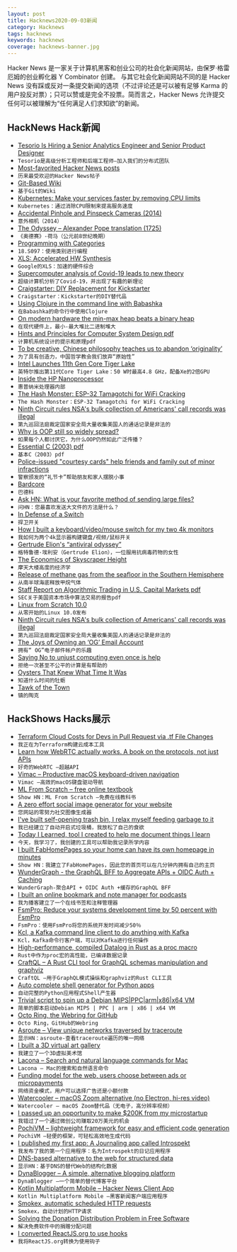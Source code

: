 ```yaml
---
layout: post
title: Hacknews2020-09-03新闻
category: Hacknews
tags: hacknews
keywords: hacknews
coverage: hacknews-banner.jpg
---
```


Hacker News 是一家关于计算机黑客和创业公司的社会化新闻网站，由保罗·格雷厄姆的创业孵化器 Y Combinator 创建。
与其它社会化新闻网站不同的是 Hacker News 没有踩或反对一条提交新闻的选项（不过评论还是可以被有足够 Karma 的用户投反对票）；只可以赞或是完全不投票。简而言之，Hacker News 允许提交任何可以被理解为“任何满足人们求知欲”的新闻。

## HackNews Hack新闻


- [Tesorio Is Hiring a Senior Analytics Engineer and Senior Product Designer](https://www.tesorio.com/careers#job-openings)
- `Tesorio是高级分析工程师和后端工程师–加入我们的分布式团队`
- [Most-favorited Hacker News posts](https://observablehq.com/@tomlarkworthy/hacker-favourites-analysis)
- `历来最受欢迎的Hacker News帖子`
- [Git-Based Wiki](https://www.bit-101.com/blog/2020/09/git-based-wiki/)
- `基于Git的Wiki`
- [Kubernetes: Make your services faster by removing CPU limits](https://erickhun.com/posts/kubernetes-faster-services-no-cpu-limits/)
- `Kubernetes：通过消除CPU限制来提高服务速度`
- [Accidental Pinhole and Pinspeck Cameras (2014)](http://people.csail.mit.edu/torralba/research/accidentalcameras/)
- `意外相机（2014）`
- [The Odyssey – Alexander Pope translation (1725)](https://www.gutenberg.org/files/3160/3160-h/3160-h.htm)
- `《奥德赛》-荷马（公元前8世纪晚期）`
- [Programming with Categories](http://brendanfong.com/programmingcats.html)
- `18.S097：使用类别进行编程`
- [XLS: Accelerated HW Synthesis](https://google.github.io/xls/)
- `Google的XLS：加速的硬件综合`
- [Supercomputer analysis of Covid-19 leads to new theory](https://elemental.medium.com/a-supercomputer-analyzed-covid-19-and-an-interesting-new-theory-has-emerged-31cb8eba9d63)
- `超级计算机分析了Covid-19，并出现了有趣的新理论`
- [Craigstarter: DIY Replacement for Kickstarter](https://github.com/cmod/craigstarter)
- `Craigstarter：Kickstarter的DIY替代品`
- [Using Clojure in the command line with Babashka](https://www.karimarttila.fi/clojure/2020/09/01/using-clojure-in-command-line-with-babashka.html)
- `在Babashka的命令行中使用Clojure`
- [On modern hardware the min-max heap beats a binary heap](https://probablydance.com/2020/08/31/on-modern-hardware-the-min-max-heap-beats-a-binary-heap/)
- `在现代硬件上，最小-最大堆比二进制堆大`
- [Hints and Principles for Computer System Design pdf](https://www.dropbox.com/sh/4cex542zznbjh7b/AADM59pqAb9YBy4eeT1uw0t8a?dl=0&preview=Hints+190+full.pdf)
- `计算机系统设计的提示和原理pdf`
- [To be creative, Chinese philosophy teaches us to abandon ‘originality’](https://psyche.co/ideas/to-be-creative-chinese-philosophy-teaches-us-to-abandon-originality)
- `为了具有创造力，中国哲学教会我们放弃“原始性”`
- [Intel Launches 11th Gen Core Tiger Lake](https://www.anandtech.com/print/16063/intel-launches-11th-gen-core-tiger-lake-processors-and-evo-branding)
- `英特尔推出第11代Core Tiger Lake：50 W时最高4.8 GHz，配备Xe的2倍GPU`
- [Inside the HP Nanoprocessor](http://www.righto.com/2020/09/inside-hp-nanoprocessor-high-speed.html)
- `惠普纳米处理器内部`
- [The Hash Monster: ESP-32 Tamagotchi for WiFi Cracking](https://telescope.ac/petazzoni/the-hash-monster-esp32-tamagotchi-for-wifi-cracking)
- `The Hash Monster：ESP-32 Tamagotchi for WiFi Cracking`
- [Ninth Circuit rules NSA's bulk collection of Americans' call records was illegal](https://news.yahoo.com/court-rules-nsa-phone-snooping-181157311.html)
- `第九巡回法庭裁定国家安全局大量收集美国人的通话记录是非法的`
- [Why is OOP still so widely spread?](https://stackoverflow.blog/2020/09/02/if-everyone-hates-it-why-is-oop-still-so-widely-spread/)
- `如果每个人都讨厌它，为什么OOP仍然如此广泛传播？`
- [Essential C (2003) pdf](http://cslibrary.stanford.edu/101/EssentialC.pdf)
- `基本C（2003）pdf`
- [Police-issued "courtesy cards" help friends and family out of minor infractions](https://www.vice.com/en_us/article/v7gxa4/pba-card-police-courtesy-cards)
- `警察颁发的“礼节卡”帮助朋友和家人摆脱小事`
- [Bardcore](https://en.wikipedia.org/wiki/Bardcore)
- `巴德科`
- [Ask HN: What is your favorite method of sending large files?](item?id=24351111)
- `问HN：您最喜欢发送大文件的方法是什么？`
- [In Defense of a Switch](https://pkolaczk.github.io/in-defense-of-switch/)
- `捍卫开关`
- [How I built a keyboard/video/mouse switch for my two 4k monitors](https://haim.dev/posts/2020-07-28-dual-monitor-kvm/)
- `我如何为两个4k显示器构建键盘/视频/鼠标开关`
- [Gertrude Elion's “antiviral odyssey”](https://www.nationalgeographic.com/science/2020/08/gertrude-elion-antivirals-coronavirus-remdesivir/)
- `格特鲁德·埃利安（Gertrude Elion），一位服用抗病毒药物的女性`
- [The Economics of Skyscraper Height](https://buildingtheskyline.org/economics-of-skyscraper-height-series/)
- `摩天大楼高度的经济学`
- [Release of methane gas from the seafloor in the Southern Hemisphere](https://lnu.se/en/meet-linnaeus-university/current/news/2020/massive-release-of-methane-gas-from-the-seafloor-linked-to-global-warming-discovered-for-the-first-time-in-the-southern-hemisphere/)
- `从南半球海底释放甲烷气体`
- [Staff Report on Algorithmic Trading in U.S. Capital Markets pdf](https://www.sec.gov/files/Algo_Trading_Report_2020.pdf)
- `SEC关于美国资本市场中算法交易的报告pdf`
- [Linux from Scratch 10.0](http://www.linuxfromscratch.org/news.html)
- `从零开始的Linux 10.0发布`
- [Ninth Circuit rules NSA's bulk collection of Americans' call records was illegal](https://www.politico.com/news/2020/09/02/court-rules-nsa-phone-snooping-illegal-407727)
- `第九巡回法庭裁定国家安全局大量收集美国人的通话记录是非法的`
- [The Joys of Owning an ‘OG’ Email Account](https://krebsonsecurity.com/2020/09/the-joys-of-owning-an-og-email-account/)
- `拥有“ OG”电子邮件帐户的乐趣`
- [Saying No to unjust computing even once is help](https://www.gnu.org/philosophy/saying-no-even-once.en.html)
- `拒绝一次甚至不公平的计算是有帮助的`
- [Oysters That Knew What Time It Was](https://www.wired.com/story/oysters-that-knew-what-time-it-was/)
- `知道什么时间的牡蛎`
- [Tawk of the Town](https://literaryreview.co.uk/tawk-of-the-town)
- `镇的陶克`


## HackShows Hacks展示

- [ Terraform Cloud Costs for Devs in Pull Request via .tf File Changes](https://github.com/aliscott/infracost)
- `我正在为Terraform构建云成本工具`
- [ Learn how WebRTC actually works. A book on the protocols, not just APIs](https://webrtcforthecurious.com/)
- `好奇的WebRTC –超越API`
- [ Vimac – Productive macOS keyboard-driven navigation](http://vimacapp.com)
- `Vimac –高效的macOS键盘驱动导航`
- [ ML From Scratch – free online textbook](https://dafriedman97.github.io/mlbook/content/introduction.html)
- `Show HN：ML From Scratch –免费在线教科书`
- [ A zero effort social image generator for your website](https://www.mugshotbot.com)
- `您网站的零努力社交图像生成器`
- [ I've built self-opening trash bin, I relax myself feeding garbage to it](https://github.com/ivanilves/arduino-sketches/tree/master/basurito)
- `我已经建立了自动开启式垃圾桶，我放松了自己的食欲`
- [ Today I Learned, tool I created to help me document things I learn](https://todayilearned.wiki/)
- `今天，我学习了，我创建的工具可以帮助我记录所学内容`
- [ I built FabHomePages so your home can have its own homepage in minutes](https://fabhomepages.com/)
- `Show HN：我建立了FabHomePages，因此您的首页可以在几分钟内拥有自己的主页`
- [ WunderGraph - the GraphQL BFF to Aggregate APIs + OIDC Auth + Caching](https://wundergraph.com/)
- `WunderGraph-聚合API + OIDC Auth +缓存的GraphQL BFF`
- [ I built an online bookmark and note manager for podcasts](https://www.podcastmarks.com)
- `我为播客建立了一个在线书签和注释管理器`
- [ FsmPro: Reduce your systems development time by 50 percent with FsmPro](https://fsmpro.io/)
- `FsmPro：使用FsmPro将您的系统开发时间减少50％`
- [ Kcl, a Kafka command line client to do anything with Kafka](https://github.com/twmb/kcl)
- `Kcl，Kafka命令行客户端，可以对Kafka进行任何操作`
- [ High-performance, compiled Datalog in Rust as a proc macro](https://crates.io/crates/crepe)
- `Rust中作为proc宏的高性能，已编译数据记录`
- [ CraftQL – A Rust CLI tool for GraphQL schemas manipulation and graphviz](https://crates.io/crates/craftql)
- `CraftQL –用于GraphQL模式操纵和graphviz的Rust CLI工具`
- [ Auto complete shell generator for Python apps](https://github.com/iterative/shtab)
- `自动完整的Python应用程式Shell产生器`
- [ Trivial script to spin up a Debian MIPS|PPC|arm|x86|x64 VM](https://gist.github.com/cellularmitosis/54d3cc18e1b128b9286d7ceed3c5bdb7)
- `简单的脚本启动Debian MIPS | PPC | arm | x86 | x64 VM`
- [ Octo Ring, the Webring for GitHub](https://octo-ring.com/)
- `Octo Ring，GitHub的Webring`
- [ Asroute – View unique networks traversed by traceroute](https://github.com/stevenpack/asroute)
- `显示HN：asroute-查看traceroute遍历的唯一网络`
- [ I built a 3D virtual art gallery](https://spaces.gallery)
- `我建立了一个3D虚拟美术馆`
- [ Lacona – Search and natural language commands for Mac](https://lacona.app)
- `Lacona – Mac的搜索和自然语言命令`
- [ Funding model for the web, users choose between ads or micropayments](http://satotious.com)
- `网络资金模式，用户可以选择广告还是小额付款`
- [ Watercooler – macOS Zoom alternative (no Electron, hi-res video)](http://getwatercooler.io)
- `Watercooler – macOS Zoom替代品（无电子，高分辨率视频）`
- [ I passed up an opportunity to make $200K from my microstartup](https://twitter.com/1HaKr/status/1301142901510995969)
- `我错过了一个通过微创公司赚取20万美元的机会`
- [ PochiVM – lightweight framework for easy and efficient code generation](https://github.com/sillycross/PochiVM)
- `PochiVM –轻便的框架，可轻松高效地生成代码`
- [ I published my first app: A Journaling app called Introspekt](https://play.google.com/store/apps/details?id=introspekt.app)
- `我发布了我的第一个应用程序：名为Introspekt的日记应用程序`
- [ DNS-based alternative to the web for structured data](https://www.num.uk/blog/announcing-num)
- `显示HN：基于DNS的替代Web的结构化数据`
- [ DynaBlogger – A simple, alternative blogging platform](https://www.dynablogger.com/)
- `DynaBlogger –一个简单的替代博客平台`
- [ Kotlin Multiplatform Mobile – Hacker News Client App](https://github.com/sendilkumarn/top-hn-news)
- `Kotlin Multiplatform Mobile –黑客新闻客户端应用程序`
- [ Smokex, automatic scheduled HTTP requests](https://smokex.io)
- `Smokex，自动计划的HTTP请求`
- [ Solving the Donation Distribution Problem in Free Software](https://github.com/protontypes/libreselery)
- `解决免费软件中的捐赠分配问题`
- [ I converted ReactJS.org to use hooks](https://kickstartcoding.online/learn/articles/i-converted-reactjs-org-to-use-hooks/)
- `我将ReactJS.org转换为使用钩子`

